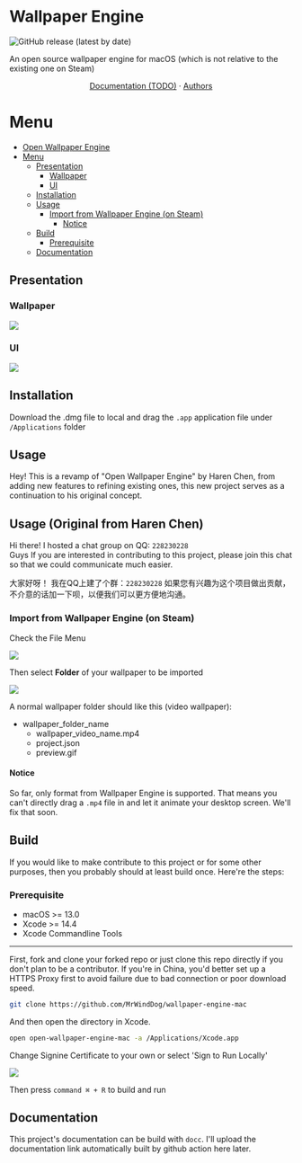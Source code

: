 Wallpaper Engine
=========

![GitHub release (latest by date)](https://img.shields.io/github/v/release/MrWindDog/wallpaper-engine-mac)

An open source wallpaper engine for macOS (which is not relative to the existing one on Steam)

<p align="center">
<a href="https://example.com">Documentation (TODO)</a>
·
<a href="https://github.com/MrWindDog/wallpaper-engine-mac/blob/main/AUTHORS.md">Authors</a>
</p>

Menu
=================

<!--ts-->
- [Open Wallpaper Engine](#open-wallpaper-engine)
- [Menu](#menu)
  - [Presentation](#presentation)
    - [Wallpaper](#wallpaper)
    - [UI](#ui)
  - [Installation](#installation)
  - [Usage](#usage)
    - [Import from Wallpaper Engine (on Steam)](#import-from-wallpaper-engine-on-steam)
      - [Notice](#notice)
  - [Build](#build)
    - [Prerequisite](#prerequisite)
  - [Documentation](#documentation)
<!--te-->

## Presentation

### Wallpaper

![](resources/wallpaper.png)

### UI

![](resources/wallpaper-with-windows.png)


## Installation
Download the .dmg file to local and drag the `.app` application file under `/Applications` folder

## Usage
Hey!
This is a revamp of "Open Wallpaper Engine" by Haren Chen,
from adding new features to refining existing ones, this new
project serves as a continuation to his original concept.

## Usage (Original from Haren Chen)
Hi there!
I hosted a chat group on QQ: `228230228`  
Guys If you are interested in contributing to this project, please 
join this chat so that we could communicate much easier.

大家好呀！ 
我在QQ上建了个群：`228230228` 
如果您有兴趣为这个项目做出贡献，不介意的话加一下呗，以便我们可以更方便地沟通。



### Import from Wallpaper Engine (on Steam)

Check the File Menu

![](resources/import-menu.png)

Then select **Folder** of your wallpaper to be imported

![](resources/import-panel.png)

A normal wallpaper folder should like this (video wallpaper):
- wallpaper_folder_name
  - wallpaper_video_name.mp4
  - project.json
  - preview.gif

#### Notice
So far, only format from Wallpaper Engine is supported. That means you can't directly drag a `.mp4` file in and let it animate your desktop screen. We'll fix that soon.


## Build
If you would like to make contribute to this project or for some other purposes, then you probably should at least build once. Here're the steps:

### Prerequisite
- macOS >= 13.0
- Xcode >= 14.4
- Xcode Commandline Tools

-----
First, fork and clone your forked repo or just clone this repo directly if you don't plan to be a contributor. If you're in China, you'd better set up a HTTPS Proxy first to avoid failure due to bad connection or poor download speed.
```sh
git clone https://github.com/MrWindDog/wallpaper-engine-mac
```

And then open the directory in Xcode.
```sh
open open-wallpaper-engine-mac -a /Applications/Xcode.app
```

Change Signine Certificate to your own or select 'Sign to Run Locally'

![](resources/change-signing-certificate.png)

Then press `command ⌘ + R` to build and run


## Documentation
This project's documentation can be build with `docc`. I'll upload the documentation link automatically built by github action here later.
